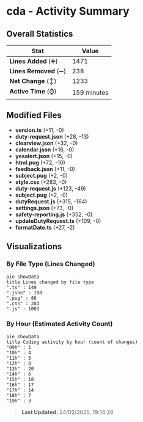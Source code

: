 # cda - Activity Summary 

## Overall Statistics

| Stat                   | Value                                                             |
| ---------------------- | ----------------------------------------------------------------- |
| **Lines Added** (➕)   | 1471                                          |
| **Lines Removed** (➖) | 238                                        |
| **Net Change** (↕)    | 1233                |
| **Active Time** (⌚)   | 159 minutes |


## Modified Files
- **version.ts** (+11, -0)
- **duty-request.json** (+28, -13)
- **clearview.json** (+32, -0)
- **calendar.json** (+16, -0)
- **yesalert.json** (+15, -0)
- **html.pug** (+72, -10)
- **feedback.json** (+11, -0)
- **subject.pug** (+2, -0)
- **style.css** (+283, -0)
- **duty-request.js** (+123, -49)
- **subject.pug** (+2, -0)
- **dutyRequest.js** (+315, -164)
- **settings.json** (+73, -0)
- **safety-reporting.js** (+352, -0)
- **updateDutyRequest.ts** (+109, -0)
- **formatDate.ts** (+27, -2)

## Visualizations

### By File Type (Lines Changed)

```mermaid
pie showData
title Lines changed by file type
".ts" : 149
".json" : 188
".pug" : 86
".css" : 283
".js" : 1003
```

### By Hour (Estimated Activity Count)

```mermaid
pie showData
title Coding activity by hour (count of changes)
"09h" : 1
"10h" : 4
"11h" : 5
"12h" : 8
"13h" : 20
"14h" : 6
"15h" : 18
"16h" : 17
"17h" : 14
"18h" : 7
"19h" : 3
```


> **Last Updated:** 24/02/2025, 19:14:26